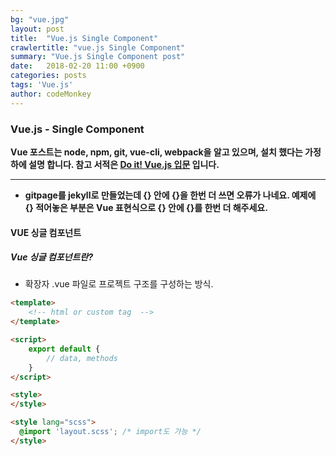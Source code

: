 ```yaml
---
bg: "vue.jpg"
layout: post
title:  "Vue.js Single Component"
crawlertitle: "vue.js Single Component"
summary: "Vue.js Single Component post"
date:   2018-02-20 11:00 +0900
categories: posts
tags: 'Vue.js'
author: codeMonkey
---
```


### Vue.js - Single Component ###

**Vue 포스트는 node, npm, git, vue-cli, webpack을 알고 있으며, 설치 했다는 가정하에 설명 합니다. 참고 서적은 [Do it! Vue.js 입문](http://www.yes24.com/24/Goods/58206961?Acode=101&) 입니다.**

---
- **gitpage를 jekyll로 만들었는데 {} 안에 {}을 한번 더 쓰면 오류가 나네요. 예제에 {} 적어놓은 부분은 Vue 표현식으로 {} 안에 {}를 한번 더 해주세요.**

#### VUE 싱글 컴포넌트 ####

##### Vue 싱글 컴포넌트란? #####

- 확장자 .vue 파일로 프로젝트 구조를 구성하는 방식.

``` html
<template>
	<!-- html or custom tag  -->
</template>

<script>
	export default {
		// data, methods
	}
</script>

<style>
</style>
```

``` html
<style lang="scss">
  @import 'layout.scss'; /* import도 가능 */
</style>
```
